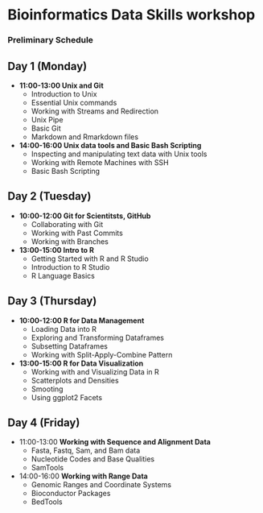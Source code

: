 # Bioinformatics Data Skills workshop
### Preliminary Schedule

## Day 1 (Monday)
* **11:00-13:00 Unix and Git**
	- Introduction to Unix
	- Essential Unix commands
	- Working with Streams and Redirection
	- Unix Pipe
	- Basic Git
	- Markdown and Rmarkdown files
* **14:00-16:00 Unix data tools and Basic Bash Scripting**
	- Inspecting and manipulating text data with Unix tools
	- Working with Remote Machines with SSH
	- Basic Bash Scripting
	
## Day 2 (Tuesday)
*  **10:00-12:00 Git for Scientitsts, GitHub**
	- Collaborating with Git
	- Working with Past Commits
	- Working with Branches
*  **13:00-15:00 Intro to R**
	- Getting Started with R and R Studio
	- Introduction to R Studio
	- R Language Basics
	
## Day 3 (Thursday)
*  **10:00-12:00 R for Data Management**
	- Loading Data into R
   - Exploring and Transforming Dataframes
   - Subsetting Dataframes
   - Working with Split-Apply-Combine Pattern  
*  **13:00-15:00 R for Data Visualization**
  	- Working with and Visualizing Data in R
	- Scatterplots and Densities
	- Smooting
	- Using ggplot2 Facets
   
## Day 4 (Friday)
* 11:00-13:00 **Working with Sequence and Alignment Data**
	- Fasta, Fastq, Sam, and Bam data
	- Nucleotide Codes and Base Qualities
	- SamTools
* 14:00-16:00 **Working with Range Data**
	- Genomic Ranges and Coordinate Systems
	- Bioconductor Packages
	- BedTools